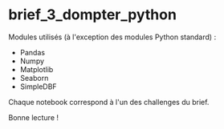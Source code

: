 # brief_3_dompter_python

Modules utilisés (à l'exception des modules Python standard) : 
- Pandas
- Numpy 
- Matplotlib
- Seaborn
- SimpleDBF

Chaque notebook correspond à l'un des challenges du brief.

Bonne lecture !